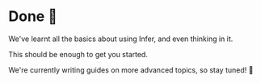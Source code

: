 # Done 🎉

We've learnt all the basics about using Infer, and even thinking in it.

This should be enough to get you started.

We're currently writing guides on more advanced topics, so stay tuned! 🙌

